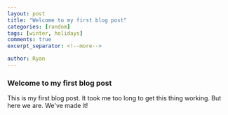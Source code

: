 ```yaml
---
layout: post
title: "Welcome to my first blog post"
categories: [random]
tags: [winter, holidays]
comments: true
excerpt_separator: <!--more-->

author: Ryan
---
```


### Welcome to my first blog post

This is my first blog post. It took me too long to get this thing working. But here we are. We've made it!

